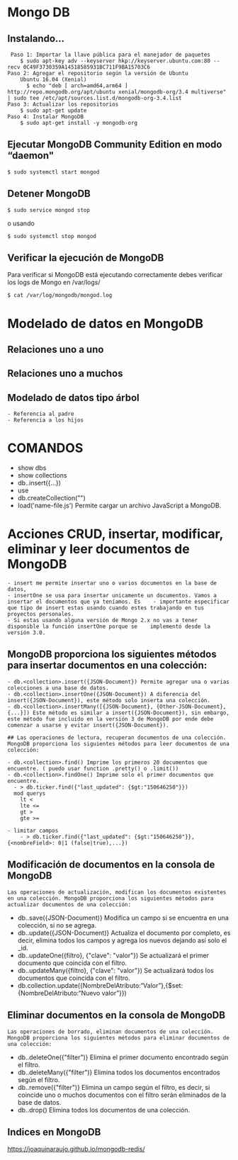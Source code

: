 # Mongo DB 
  ## Instalando...
     Paso 1: Importar la llave pública para el manejador de paquetes
        $ sudo apt-key adv --keyserver hkp://keyserver.ubuntu.com:80 --recv 0C49F3730359A14518585931BC711F9BA15703C6
    Paso 2: Agregar el repositorio según la versión de Ubuntu
        Ubuntu 16.04 (Xenial)
          $ echo "deb [ arch=amd64,arm64 ] http://repo.mongodb.org/apt/ubuntu xenial/mongodb-org/3.4 multiverse" | sudo tee /etc/apt/sources.list.d/mongodb-org-3.4.list
    Paso 3: Actualizar los repositorios
        $ sudo apt-get update
    Paso 4: Instalar MongoDB
        $ sudo apt-get install -y mongodb-org

  ## Ejecutar MongoDB Community Edition en modo “daemon"

    $ sudo systemctl start mongod

## Detener MongoDB

    $ sudo service mongod stop

  o usando

    $ sudo systemctl stop mongod

## Verificar la ejecución de MongoDB

  Para verificar si MongoDB está ejecutando correctamente debes verificar los logs de Mongo en /var/logs/

    $ cat /var/log/mongodb/mongod.log

# Modelado de datos en MongoDB
  
  ## Relaciones uno a uno
  ## Relaciones uno a muchos
  ## Modelado de datos tipo árbol
  
    - Referencia al padre
    - Referencia a los hijos

# COMANDOS

  - show dbs
  - show collections
  - db.<collection>.insert({...})
  - use <dbName>
  - db.createCollection("<collectionName>")
  - load('name-file.js') Permite cargar un archivo JavaScript a MongoDB.

  # Acciones CRUD, insertar, modificar, eliminar y leer documentos de MongoDB

    - insert me permite insertar uno o varios documentos en la base de datos,
    - insertOne se usa para insertar unicamente un documentos. Vamos a insertar el documentos que ya teníamos. Es    - importante especificar que tipo de insert estas usando cuando estes trabajando en tus proyectos personales.
    - Si estas usando alguna versión de Mongo 2.x no vas a tener disponible la función insertOne porque se    implementó desde la versión 3.0.

   ## MongoDB proporciona los siguientes métodos para insertar documentos en una colección:

    - db.<collection>.insert({JSON-Document}) Permite agregar una o varias colecciones a una base de datos.
    - db.<collection>.insertOne({JSON-Document}) A diferencia del insert({JSON-Document}), este método solo inserta una colección.
    - db.<collection>.insertMany([{JSON-Document}, {Other-JSON-Document}, {...}]) Este método es similar a insert({JSON-Document}), sin embargo, este método fue incluido en la versión 3 de MongoDB por ende debe comenzar a usarse y evitar insert({JSON-Document}).

    ## Las operaciones de lectura, recuperan documentos de una colección. MongoDB proporciona los siguientes métodos para leer documentos de una colección:

    - db.<collection>.find() Imprime los primeros 20 documentos que encuentre. ( puedo usar function .pretty() o .limit())
    - db.<collection>.findOne() Imprime solo el primer documentos que encuentre.
      - > db.ticker.find({"last_updated": {$gt:"150646250"}})
      mod querys
        lt <
        lte <=
        gt >
        gte >=

    - limitar campos 
        - > db.ticker.find({"last_updated": {$gt:"150646250"}}, {<nombreField>: 0|1 (false|true),...})


   ## Modificación de documentos en la consola de MongoDB
   
    Las operaciones de actualización, modifican los documentos existentes en una colección. MongoDB proporciona los siguientes métodos para actualizar documentos de una colección:

   - db.<collection>.save({JSON-Document)} Modifica un campo si se encuentra en una colección, si no se agrega.
   - db.<collection>.update({JSON-Document)} Actualiza el documento por completo, es decir, elimina todos los campos y agrega los nuevos dejando así solo el _id.
   - db.<collection>.updateOne({filtro}, {"clave": "valor"}) Se actualizará el primer documento que coincida con el filtro.
   - db.<collection>.updateMany({filtro}, {"clave": "valor"}) Se actualizará todos los documentos que coincida con el filtro.
   - db.collection.update({NombreDelAtributo:“Valor”},{$set:{NombreDelAtributo:“Nuevo valor”}})

  
  ## Eliminar documentos en la consola de MongoDB

    Las operaciones de borrado, eliminan documentos de una colección. MongoDB proporciona los siguientes métodos para eliminar documentos de una colección:

   - db.<collection>.deleteOne({"filter")} Elimina el primer documento encontrado según el filtro.
   - db.<collection>.deleteMany({"filter")} Elimina todos los documentos encontrados según el filtro.
   - db.<collection>.remove({"filter")} Elimina un campo según el filtro, es decir, si coincide uno o muchos    documentos con el filtro serán eliminados de la base de datos.
   - db.<collection>.drop() Elimina todos los documentos de una colección.

  ## Indices en MongoDB
    

https://joaquinaraujo.github.io/mongodb-redis/
